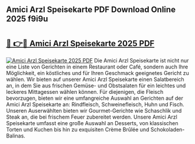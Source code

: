 ## Amici Arzl Speisekarte PDF Download Online 2025 f9i9u

# <h2><a href="http://gc5s6aa.nevu.top/?p=Amici+Arzl+Speisekarte">🔗 👉🔴 Amici Arzl Speisekarte 2025 PDF</a></h2>

[![Amici Arzl Speisekarte 2025 PDF](https://i.imgur.com/dBaPXMq.png)](http://gc5s6aa.nevu.top/?p=Amici+Arzl+Speisekarte)
Die Amici Arzl Speisekarte ist nicht nur eine Liste von Gerichten in einem Restaurant oder Café, sondern auch Ihre Möglichkeit, ein köstliches und für Ihren Geschmack geeignetes Gericht zu wählen. Wir bieten auf unserer Amici Arzl Speisekarte einen Salatbereich an, in dem Sie aus frischen Gemüse- und Obstsalaten für ein leichtes und leckeres Mittagessen wählen können. Für diejenigen, die Fleisch bevorzugen, bieten wir eine umfangreiche Auswahl an Gerichten auf der Amici Arzl Speisekarte an: Rindfleisch, Schweinefleisch, Huhn und Fisch. Unseren Auserwählten bieten wir Gourmet-Gerichte wie Schaschlik und Steak an, die bei frischem Feuer zubereitet werden. Unsere Amici Arzl Speisekarte umfasst eine große Auswahl an Desserts, von klassischen Torten und Kuchen bis hin zu exquisiten Crème Brûlée und Schokoladen-Balinas.
